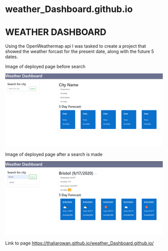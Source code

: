 # weather_Dashboard.github.io
# WEATHER DASHBOARD

Using the OpenWeathermap api I was tasked to create a project that showed the weather forcast for the present date, along with the future 5 dates.

Image of deployed page before search

![](./assets/img1.png)

Image of deployed page after a search is made

![](./assets/img2.png)

Link to page https://thaliarowan.github.io/weather_Dashboard.github.io/
